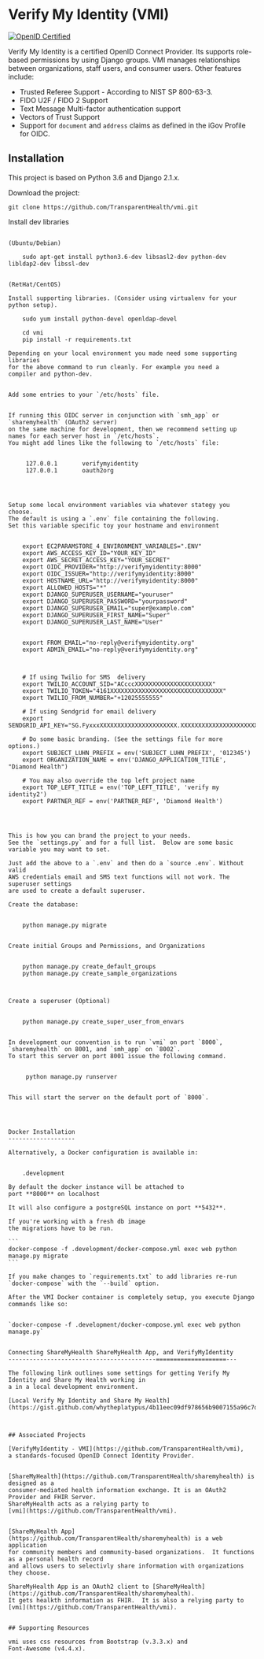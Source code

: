 # Verify My Identity (VMI)

[![OpenID Certified](https://cloud.githubusercontent.com/assets/1454075/7611268/4d19de32-f97b-11e4-895b-31b2455a7ca6.png)](https://openid.net/certification/)

Verify My Identity is a certified OpenID Connect Provider. Its supports role-based permissions by using Django groups.
VMI manages relationships between organizations, staff users, and consumer users. Other features include:


* Trusted Referee Support - According to NIST SP 800-63-3.
* FIDO U2F / FIDO 2 Support
* Text Message Multi-factor authentication support 
* Vectors of Trust Support
* Support for `document` and `address` claims as defined in the iGov Profile for OIDC.


Installation
------------

This project is based on Python 3.6 and Django 2.1.x. 

Download the project:


    git clone https://github.com/TransparentHealth/vmi.git
   

Install dev libraries 
``````````````````````

(Ubuntu/Debian)

    sudo apt-get install python3.6-dev libsasl2-dev python-dev libldap2-dev libssl-dev


(RetHat/CentOS)

Install supporting libraries. (Consider using virtualenv for your python setup).

    sudo yum install python-devel openldap-devel

    cd vmi
    pip install -r requirements.txt

Depending on your local environment you made need some supporting libraries
for the above command to run cleanly. For example you need a 
compiler and python-dev.


Add some entries to your `/etc/hosts` file.


If running this OIDC server in conjunction with `smh_app` or `sharemyhealth` (OAuth2 server)
on the same machine for development, then we recommend setting up names for each server host in `/etc/hosts`.
You might add lines like the following to `/etc/hosts` file:


     127.0.0.1       verifymyidentity
     127.0.0.1       oauth2org




Setup some local environment variables via whatever stategy you choose.
The default is using a `.env` file containing the following.
Set this variable specific toy your hostname and environment


    export EC2PARAMSTORE_4_ENVIRONMENT_VARIABLES=".ENV" 
    export AWS_ACCESS_KEY_ID="YOUR_KEY_ID"
    export AWS_SECRET_ACCESS_KEY="YOUR_SECRET"
    export OIDC_PROVIDER="http://verifymyidentity:8000"
    export OIDC_ISSUER="http://verifymyidentity:8000"
    export HOSTNAME_URL="http://verifymyidentity:8000"
    export ALLOWED_HOSTS="*"
    export DJANGO_SUPERUSER_USERNAME="youruser"
    export DJANGO_SUPERUSER_PASSWORD="yourpassword"
    export DJANGO_SUPERUSER_EMAIL="super@example.com"
    export DJANGO_SUPERUSER_FIRST_NAME="Super"
    export DJANGO_SUPERUSER_LAST_NAME="User"


    export FROM_EMAIL="no-reply@verifymyidentity.org"
    export ADMIN_EMAIL="no-reply@verifymyidentity.org"



    # If using Twilio for SMS  delivery 
    export TWILIO_ACCOUNT_SID="ACcccXXXXXXXXXXXXXXXXXXXXXX"
    export TWILIO_TOKEN="4161XXXXXXXXXXXXXXXXXXXXXXXXXXXXXXXX"
    export TWILIO_FROM_NUMBER="+12025555555"
    
    # If using Sendgrid for email delivery 
    export SENDGRID_API_KEY="SG.FyxxxXXXXXXXXXXXXXXXXXXXXXX.XXXXXXXXXXXXXXXXXXXXXXXXXXXXXi0c0MuH3Af_g"
    
    # Do some basic branding. (See the settings file for more options.)
    export SUBJECT_LUHN_PREFIX = env('SUBJECT_LUHN_PREFIX', '012345')
    export ORGANIZATION_NAME = env('DJANGO_APPLICATION_TITLE', "Diamond Health")
    
    # You may also override the top left project name
    export TOP_LEFT_TITLE = env('TOP_LEFT_TITLE', 'verify my identity2')
    export PARTNER_REF = env('PARTNER_REF', 'Diamond Health')
    



This is how you can brand the project to your needs.
See the `settings.py` and for a full list.  Below are some basic variable you may want to set.

Just add the above to a `.env` and then do a `source .env`. Without valid 
AWS credentials email and SMS text functions will not work. The superuser settings
are used to create a default superuser.

Create the database:


    python manage.py migrate


Create initial Groups and Permissions, and Organizations


    python manage.py create_default_groups
    python manage.py create_sample_organizations



Create a superuser (Optional)


    python manage.py create_super_user_from_envars


In development our convention is to run `vmi` on port `8000`, `sharemyhealth` on 8001, and `smh_app` on `8002`.
To start this server on port 8001 issue the following command.


     python manage.py runserver 


This will start the server on the default port of `8000`.




Docker Installation
-------------------

Alternatively, a Docker configuration is available in:


    .development

By default the docker instance will be attached to 
port **8000** on localhost

It will also configure a postgreSQL instance on port **5432**.

If you're working with a fresh db image
the migrations have to be run.

```
docker-compose -f .development/docker-compose.yml exec web python manage.py migrate
```

If you make changes to `requirements.txt` to add libraries re-run 
`docker-compose` with the `--build` option.

After the VMI Docker container is completely setup, you execute Django 
commands like so:


`docker-compose -f .development/docker-compose.yml exec web python manage.py`


Connecting ShareMyHealth ShareMyHealth App, and VerifyMyIdentity
------------------------------------------====================---

The following link outlines some settings for getting Verify My Identity and Share My Health working in
a in a local development environment.

[Local Verify My Identity and Share My Health](https://gist.github.com/whytheplatypus/4b11eec09df978656b9007155a96c7dd)



## Associated Projects

[VerifyMyIdentity - VMI](https://github.com/TransparentHealth/vmi), 
a standards-focused OpenID Connect Identity Provider.


[ShareMyHealth](https://github.com/TransparentHealth/sharemyhealth) is designed as a 
consumer-mediated health information exchange. It is an OAuth2 Provider and FHIR Server.  
ShareMyHealth acts as a relying party to 
[vmi](https://github.com/TransparentHealth/vmi).


[ShareMyHealth App](https://github.com/TransparentHealth/sharemyhealth) is a web application
for community members and community-based organizations.  It functions as a personal health record
and allows users to selectivly share information with organizations they choose.

ShareMyHealth App is an OAuth2 client to [ShareMyHealth](https://github.com/TransparentHealth/sharemyhealth).
It gets healkth information as FHIR.  It is also a relying party to [vmi](https://github.com/TransparentHealth/vmi).


## Supporting Resources

vmi uses css resources from Bootstrap (v.3.3.x) and 
Font-Awesome (v4.4.x). 

